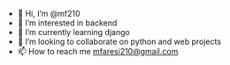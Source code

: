- 👋 Hi, I’m @mf210
- 👀 I’m interested in backend
- 🌱 I’m currently learning django
- 💞️ I’m looking to collaborate on python and web projects
- 📫 How to reach me mfaresi210@gmail.com

<!---
mf210/mf210 is a ✨ special ✨ repository because its `README.md` (this file) appears on your GitHub profile.
You can click the Preview link to take a look at your changes.
--->
